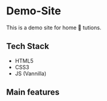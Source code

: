 # Demo-Site
This is a demo site for home 🏡 tutions.

## Tech Stack 

- HTML5
- CSS3
- JS (Vannilla)

## Main features 
